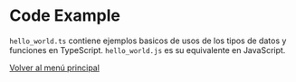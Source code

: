 # Code Example

`hello_world.ts` contiene ejemplos basicos de usos de los tipos de datos y funciones en TypeScript. `hello_world.js` es su equivalente en JavaScript.

[Volver al menú principal](../README.md)